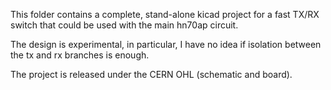 This folder contains a complete, stand-alone kicad project for a fast TX/RX switch that could be used with the main hn70ap circuit.

The design is experimental, in particular, I have no idea if isolation between the tx and rx branches is enough.

The project is released under the CERN OHL (schematic and board).
